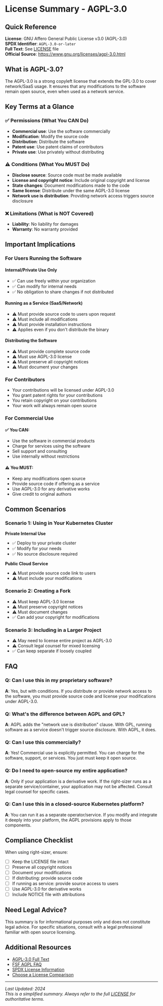 # License Summary - AGPL-3.0

## Quick Reference

**License**: GNU Affero General Public License v3.0 (AGPL-3.0)  
**SPDX Identifier**: `AGPL-3.0-or-later`  
**Full Text**: See [LICENSE](LICENSE) file  
**Official Source**: https://www.gnu.org/licenses/agpl-3.0.html

## What is AGPL-3.0?

The AGPL-3.0 is a strong copyleft license that extends the GPL-3.0 to cover network/SaaS usage. It ensures that any modifications to the software remain open source, even when used as a network service.

## Key Terms at a Glance

### ✅ Permissions (What You CAN Do)
- **Commercial use**: Use the software commercially
- **Modification**: Modify the source code
- **Distribution**: Distribute the software
- **Patent use**: Use patent claims of contributors
- **Private use**: Use privately without distributing

### ⚠️ Conditions (What You MUST Do)
- **Disclose source**: Source code must be made available
- **License and copyright notice**: Include original copyright and license
- **State changes**: Document modifications made to the code
- **Same license**: Distribute under the same AGPL-3.0 license
- **Network use is distribution**: Providing network access triggers source disclosure

### ❌ Limitations (What is NOT Covered)
- **Liability**: No liability for damages
- **Warranty**: No warranty provided

## Important Implications

### For Users Running the Software

#### Internal/Private Use Only
- ✅ Can use freely within your organization
- ✅ Can modify for internal needs
- ✅ No obligation to share changes if not distributed

#### Running as a Service (SaaS/Network)
- ⚠️ Must provide source code to users upon request
- ⚠️ Must include all modifications
- ⚠️ Must provide installation instructions
- ⚠️ Applies even if you don't distribute the binary

#### Distributing the Software
- ⚠️ Must provide complete source code
- ⚠️ Must use AGPL-3.0 license
- ⚠️ Must preserve all copyright notices
- ⚠️ Must document your changes

### For Contributors
- Your contributions will be licensed under AGPL-3.0
- You grant patent rights for your contributions
- You retain copyright on your contributions
- Your work will always remain open source

### For Commercial Use

#### ✅ You CAN:
- Use the software in commercial products
- Charge for services using the software
- Sell support and consulting
- Use internally without restrictions

#### ⚠️ You MUST:
- Keep any modifications open source
- Provide source code if offering as a service
- Use AGPL-3.0 for any derivative works
- Give credit to original authors

## Common Scenarios

### Scenario 1: Using in Your Kubernetes Cluster
**Private Internal Use**
- ✅ Deploy to your private cluster
- ✅ Modify for your needs
- ✅ No source disclosure required

**Public Cloud Service**
- ⚠️ Must provide source code link to users
- ⚠️ Must include your modifications

### Scenario 2: Creating a Fork
- ⚠️ Must keep AGPL-3.0 license
- ⚠️ Must preserve copyright notices
- ⚠️ Must document changes
- ✅ Can add your copyright for modifications

### Scenario 3: Including in a Larger Project
- ⚠️ May need to license entire project as AGPL-3.0
- ⚠️ Consult legal counsel for mixed licensing
- ✅ Can keep separate if loosely coupled

## FAQ

### Q: Can I use this in my proprietary software?
**A**: Yes, but with conditions. If you distribute or provide network access to the software, you must provide source code and license your modifications under AGPL-3.0.

### Q: What's the difference between AGPL and GPL?
**A**: AGPL adds the "network use is distribution" clause. With GPL, running software as a service doesn't trigger source disclosure. With AGPL, it does.

### Q: Can I use this commercially?
**A**: Yes! Commercial use is explicitly permitted. You can charge for the software, support, or services. You just must keep it open source.

### Q: Do I need to open-source my entire application?
**A**: Only if your application is a derivative work. If the right-sizer runs as a separate service/container, your application may not be affected. Consult legal counsel for specific cases.

### Q: Can I use this in a closed-source Kubernetes platform?
**A**: You can run it as a separate operator/service. If you modify and integrate it deeply into your platform, the AGPL provisions apply to those components.

## Compliance Checklist

When using right-sizer, ensure:

- [ ] Keep the LICENSE file intact
- [ ] Preserve all copyright notices
- [ ] Document your modifications
- [ ] If distributing: provide source code
- [ ] If running as service: provide source access to users
- [ ] Use AGPL-3.0 for derivative works
- [ ] Include NOTICE file with attributions

## Need Legal Advice?

This summary is for informational purposes only and does not constitute legal advice. For specific situations, consult with a legal professional familiar with open source licensing.

## Additional Resources

- [AGPL-3.0 Full Text](https://www.gnu.org/licenses/agpl-3.0.html)
- [FSF AGPL FAQ](https://www.gnu.org/licenses/agpl-3.0.html#section13)
- [SPDX License Information](https://spdx.org/licenses/AGPL-3.0-or-later.html)
- [Choose a License Comparison](https://choosealicense.com/licenses/agpl-3.0/)

---

*Last Updated: 2024*  
*This is a simplified summary. Always refer to the full [LICENSE](LICENSE) for authoritative terms.*